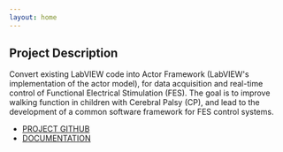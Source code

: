```yaml
---
layout: home
---
```

## Project Description 
Convert existing LabVIEW code into Actor Framework (LabVIEW's implementation of the actor model), for data acquisition and real-time control of Functional Electrical Stimulation (FES). The goal is to improve walking function in children with Cerebral Palsy (CP), and lead to the development of a common software framework for FES control systems.

* [PROJECT GITHUB](https://www.google.com)
* [DOCUMENTATION](https://www.google.com)
